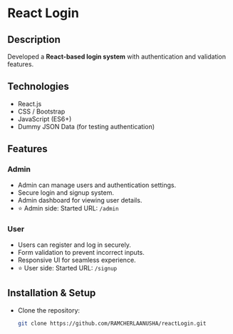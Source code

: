 # React Login

## Description
Developed a **React-based login system** with authentication and validation features.

## Technologies
- React.js
- CSS / Bootstrap
- JavaScript (ES6+)
- Dummy JSON Data (for testing authentication)

## Features

### Admin
- Admin can manage users and authentication settings.
- Secure login and signup system.
- Admin dashboard for viewing user details.
- ⭐ Admin side: Started URL: `/admin`

### User
- Users can register and log in securely.
- Form validation to prevent incorrect inputs.
- Responsive UI for seamless experience.
- ⭐ User side: Started URL: `/signup`

## Installation & Setup
- Clone the repository:
  ```sh
  git clone https://github.com/RAMCHERLAANUSHA/reactLogin.git

